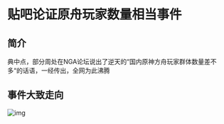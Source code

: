 # 贴吧论证原舟玩家数量相当事件
## 简介
典中点，部分周处在NGA论坛说出了逆天的“国内原神方舟玩家群体数量差不多“的话语，一经传出，全网为此沸腾
## 事件大致走向
![img](https://dimples-1337.heycrab.xyz/uploads/xianzhoutongjian/submits/1690182251716.jpg)